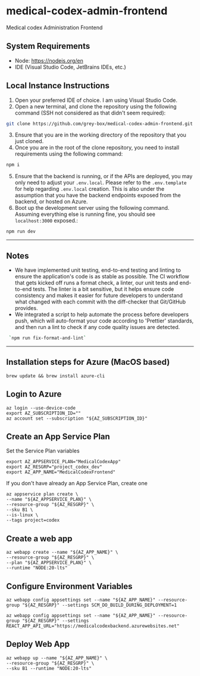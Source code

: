 # medical-codex-admin-frontend

Medical codex Administration Frontend

## System Requirements

- Node: https://nodejs.org/en
- IDE (Visual Studio Code, JetBrains IDEs, etc.)

## Local Instance Instructions

1. Open your preferred IDE of choice. I am using Visual Studio Code.
2. Open a new terminal, and clone the repository using the following command (SSH not considered as that didn't seem required):

```bash
git clone https://github.com/grey-box/medical-codex-admin-frontend.git
```

3. Ensure that you are in the working directory of the repository that you just cloned.
4. Once you are in the root of the clone repository, you need to install requirements using the following command:

```bash
npm i
```

5. Ensure that the backend is running, or if the APIs are deployed, you may only need to adjust your `.env.local`. Please refer to the `.env.template` for help regarding `.env.local` creation. This is also under the assumption that you have the backend endpoints exposed from the backend, or hosted on Azure.
6. Boot up the development server using the following command. Assuming everything else is running fine, you should see `localhost:3000` exposed.:

```bash
npm run dev
```

---

## Notes

- We have implemented unit testing, end-to-end testing and linting to ensure the application's code is as stable as possible. The CI workflow that gets kicked off runs a format check, a linter, our unit tests and end-to-end tests. The linter is a bit sensitive, but it helps ensure code consistency and makes it easier for future developers to understand what changed with each commit with the diff-checker that Git/GitHub provides.
- We integrated a script to help automate the process before developers push, which will auto-format your code according to 'Prettier' standards, and then run a lint to check if any code quality issues are detected.

```bash
 `npm run fix-format-and-lint`
```

---

## Installation steps for Azure (MacOS based)

```shell
brew update && brew install azure-cli
```

## Login to Azure

```shell
az login --use-device-code
export AZ_SUBSCRIPTION_ID=""
az account set --subscription "${AZ_SUBSCRIPTION_ID}"
```

## Create an App Service Plan

Set the Service Plan variables

```shell
export AZ_APPSERVICE_PLAN="MedicalCodexApp"
export AZ_RESGRP="project_codex_dev"
export AZ_APP_NAME="MedicalCodexFrontend"
```

If you don't have already an App Service Plan, create one

```shell
az appservice plan create \
--name "${AZ_APPSERVICE_PLAN}" \
--resource-group "${AZ_RESGRP}" \
--sku B1 \
--is-linux \
--tags project=codex
```

## Create a web app

```shell
az webapp create --name "${AZ_APP_NAME}" \
--resource-group "${AZ_RESGRP}" \
--plan "${AZ_APPSERVICE_PLAN}" \
--runtime "NODE:20-lts"
```

## Configure Environment Variables

```shell
az webapp config appsettings set --name "${AZ_APP_NAME}" --resource-group "${AZ_RESGRP}" --settings SCM_DO_BUILD_DURING_DEPLOYMENT=1
```

```shell
az webapp config appsettings set --name "${AZ_APP_NAME}" --resource-group "${AZ_RESGRP}" --settings REACT_APP_API_URL="https://medicalcodexbackend.azurewebsites.net"
```

## Deploy Web App

```
az webapp up --name "${AZ_APP_NAME}" \
--resource-group "${AZ_RESGRP}" \
--sku B1 --runtime "NODE:20-lts"
```
